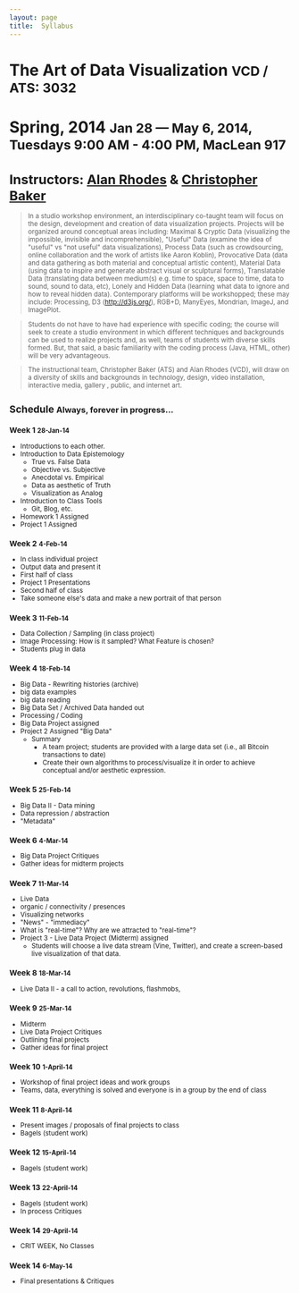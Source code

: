 ```yaml
---
layout: page
title:  Syllabus
---
```


# The Art of Data Visualization <small>VCD / ATS: 3032</small>
# Spring, 2014 <small>Jan 28 — May 6, 2014, Tuesdays  9:00 AM - 4:00 PM, MacLean 917
# Instructors: [Alan Rhodes](grhodes@saic.edu) & [Christopher Baker](cbaker2@saic.edu)

> In a studio workshop environment, an interdisciplinary co-taught team will focus on the design, development and creation of data visualization projects. Projects will be organized around conceptual areas including: Maximal & Cryptic Data (visualizing the impossible, invisible and incomprehensible), "Useful" Data (examine the idea of "useful" vs "not useful" data visualizations), Process Data (such as crowdsourcing, online collaboration and the work of artists like Aaron Koblin), Provocative Data (data and data gathering as both material and conceptual artistic content), Material Data (using data to inspire and generate abstract visual or sculptural forms), Translatable Data (translating data between medium(s) e.g. time to space, space to time, data to sound, sound to data, etc), Lonely and Hidden Data (learning what data to ignore and how to reveal hidden data). Contemporary platforms will be workshopped; these may include: Processing, D3 (http://d3js.org/), RGB+D, ManyEyes, Mondrian, ImageJ, and ImagePlot.

>Students do not have to have had experience with specific coding; the course will seek to create a studio environment in which different techniques and backgrounds can be used to realize projects and, as well, teams of students with diverse skills formed.  But, that said, a basic familiarity with the coding process (Java, HTML, other) will be very advantageous.

>The instructional team, Christopher Baker (ATS) and Alan Rhodes (VCD), will draw on a diversity of skills and backgrounds in technology, design, video installation, interactive media, gallery , public, and internet art. 

## Schedule <small>Always, forever in progress...</small>

### Week 1 <small>28-Jan-14</small>
- Introductions to each other.
- Introduction to Data Epistemology 
	- True vs. False Data
	- Objective vs. Subjective
	- Anecdotal vs. Empirical
	- Data as aesthetic of Truth
	- Visualization as Analog
- Introduction to Class Tools
	- Git, Blog, etc.
- Homework 1 Assigned
- Project 1 Assigned

### Week 2 <small>4-Feb-14</small>
- In class individual project
- Output data and present it
- First half of class
- Project 1 Presentations
- Second half of class
- Take someone else's data and make a new portrait of that person


### Week 3 <small>11-Feb-14</small>
- Data Collection / Sampling (in class project) 
- Image Processing: How is it sampled?  What Feature is chosen?
- Students plug in data

### Week 4 <small>18-Feb-14</small>
- Big Data - Rewriting histories (archive)
- big data examples
- big data reading
- Big Data Set / Archived Data handed out
- Processing / Coding
- Big Data Project assigned
- Project 2 Assigned "Big Data"
	- Summary
		- A team project; students are provided with a large data set (i.e., all Bitcoin transactions to date) 
		- Create their own algorithms to process/visualize it in order to achieve conceptual and/or aesthetic expression.  

### Week 5 <small>25-Feb-14</small>
- Big Data II - Data mining
- Data repression / abstraction
- "Metadata"


### Week 6 <small>4-Mar-14</small>
- Big Data Project Critiques
- Gather ideas for midterm projects

### Week 7 <small>11-Mar-14</small>
- Live Data
- organic / connectivity / presences 
- Visualizing networks
- "News" - "immediacy"
- What is "real-time"? Why are we attracted to "real-time"? 
- Project 3 - Live Data Project (Midterm) assigned
	- Students will choose a live data stream (Vine, Twitter), and create a screen-based live visualization of that data.

### Week 8 <small>18-Mar-14</small>
- Live Data II - a call to action, revolutions, flashmobs, 


### Week 9 <small>25-Mar-14</small>
- Midterm
- Live Data Project Critiques
- Outlining final projects
- Gather ideas for final project

### Week 10 <small>1-April-14</small>
- Workshop of final project ideas and work groups
- Teams, data, everything is solved and everyone is in a group 
by the end of class


### Week 11 <small>8-April-14</small>
- Present images / proposals of final projects to class
- Bagels (student work)


### Week 12 <small>15-April-14</small>
- Bagels (student work)


### Week 13 <small>22-April-14</small>
- Bagels (student work)
- In process Critiques

### Week 14 <small>29-April-14</small>
- CRIT WEEK, No Classes


### Week 14 <small>6-May-14</small>
- Final presentations & Critiques



